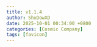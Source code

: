 ```yaml
---
title: v1.1.4
author: ShxDowXD
date: 2025-10-01 00:34:00 +0800
categories: [Cosmic Company]
tags: [favicon]
---
```

